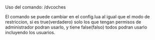Uso del comando: /dvcoches 

El comando se puede cambiar en el config.lua al igual que el modo de restriccion, si es true(verdadero) solo los que tengan permisos de administrador podran usarlo, y tiene false(falso) todos podran usarlo incluyendo los usuarios.
